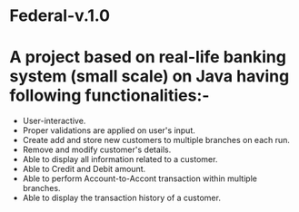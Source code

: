 # Federal-v.1.0

# A project based on real-life banking system (small scale) on Java having following functionalities:- 

 +  User-interactive. 
 +  Proper validations are applied on user's input.
 +  Create add and store new customers to multiple branches on each run.
 +  Remove and modify customer's details.
 +  Able to display all information related to a customer.
 +  Able to Credit and Debit amount.
 +  Able to perform Account-to-Accont transaction within multiple branches.
 +  Able to display the transaction history of a customer.

